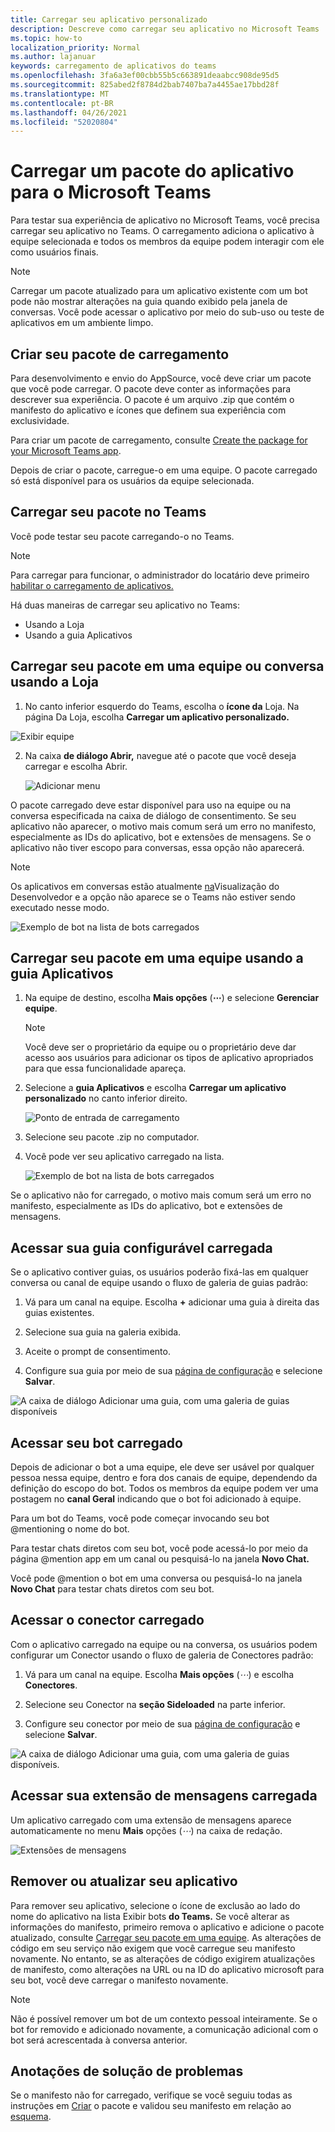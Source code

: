 ```yaml
---
title: Carregar seu aplicativo personalizado
description: Descreve como carregar seu aplicativo no Microsoft Teams
ms.topic: how-to
localization_priority: Normal
ms.author: lajanuar
keywords: carregamento de aplicativos do teams
ms.openlocfilehash: 3fa6a3ef00cbb55b5c663891deaabcc908de95d5
ms.sourcegitcommit: 825abed2f8784d2bab7407ba7a4455ae17bbd28f
ms.translationtype: MT
ms.contentlocale: pt-BR
ms.lasthandoff: 04/26/2021
ms.locfileid: "52020804"
---
```

# <a name="upload-an-app-package-to-microsoft-teams"></a>Carregar um pacote do aplicativo para o Microsoft Teams

Para testar sua experiência de aplicativo no Microsoft Teams, você precisa carregar seu aplicativo no Teams. O carregamento adiciona o aplicativo à equipe selecionada e todos os membros da equipe podem interagir com ele como usuários finais.

> [!NOTE]
> Carregar um pacote atualizado para um aplicativo existente com um bot pode não mostrar alterações na guia quando exibido pela janela de conversas. Você pode acessar o aplicativo por meio do sub-uso ou teste de aplicativos em um ambiente limpo.

## <a name="create-your-upload-package"></a>Criar seu pacote de carregamento

Para desenvolvimento e envio do AppSource, você deve criar um pacote que você pode carregar. O pacote deve conter as informações para descrever sua experiência. O pacote é um arquivo .zip que contém o manifesto do aplicativo e ícones que definem sua experiência com exclusividade.

Para criar um pacote de carregamento, consulte [Create the package for your Microsoft Teams app](../build-and-test/apps-package.md).

Depois de criar o pacote, carregue-o em uma equipe. O pacote carregado só está disponível para os usuários da equipe selecionada.

## <a name="load-your-package-into-teams"></a>Carregar seu pacote no Teams

Você pode testar seu pacote carregando-o no Teams.

> [!NOTE]
> Para carregar para funcionar, o administrador do locatário deve primeiro [habilitar o carregamento de aplicativos.](/microsoftteams/admin-settings)

Há duas maneiras de carregar seu aplicativo no Teams:

* Usando a Loja
* Usando a guia Aplicativos

## <a name="upload-your-package-into-a-team-or-conversation-using-the-store"></a>Carregar seu pacote em uma equipe ou conversa usando a Loja

1. No canto inferior esquerdo do Teams, escolha o **ícone da** Loja. Na página Da Loja, escolha **Carregar um aplicativo personalizado.**

  ![Exibir equipe](../../assets/images/store-upload-a-custom-app2.png)

2. Na caixa **de diálogo Abrir,** navegue até o pacote que você deseja carregar e escolha Abrir.

   ![Adicionar menu](../../assets/images/NewappAddmenudropdown.png)

O pacote carregado deve estar disponível para uso na equipe ou na conversa especificada na caixa de diálogo de consentimento. Se seu aplicativo não aparecer, o motivo mais comum será um erro no manifesto, especialmente as IDs do aplicativo, bot e extensões de mensagens. Se o aplicativo não tiver escopo para conversas, essa opção não aparecerá.

>[!NOTE]
> Os aplicativos em conversas estão atualmente [na](../../resources/dev-preview/developer-preview-intro.md)Visualização do Desenvolvedor e a opção não aparece se o Teams não estiver sendo executado nesse modo.

![Exemplo de bot na lista de bots carregados](../../assets/images/botinlist.jpg)

## <a name="upload-your-package-into-a-team-using-the-apps-tab"></a>Carregar seu pacote em uma equipe usando a guia Aplicativos

1. Na equipe de destino, escolha **Mais opções** (**&#8943;**) e selecione **Gerenciar equipe**.

   > [!NOTE]
   > Você deve ser o proprietário da equipe ou o proprietário deve dar acesso aos usuários para adicionar os tipos de aplicativo apropriados para que essa funcionalidade apareça.

2. Selecione a **guia Aplicativos** e escolha **Carregar um aplicativo personalizado** no canto inferior direito.

   ![Ponto de entrada de carregamento](../../assets/images/UploadACustomApp.png)

3. Selecione seu pacote .zip no computador.

4. Você pode ver seu aplicativo carregado na lista.

   ![Exemplo de bot na lista de bots carregados](../../assets/images/botinlist.jpg)

Se o aplicativo não for carregado, o motivo mais comum será um erro no manifesto, especialmente as IDs do aplicativo, bot e extensões de mensagens.

## <a name="access-your-uploaded-configurable-tab"></a>Acessar sua guia configurável carregada

Se o aplicativo contiver guias, os usuários poderão fixá-las em qualquer conversa ou canal de equipe usando o fluxo de galeria de guias padrão:

1. Vá para um canal na equipe. Escolha **+** adicionar uma guia à direita das guias existentes.

2. Selecione sua guia na galeria exibida.

3. Aceite o prompt de consentimento.

4. Configure sua guia por meio de sua [página de configuração](../../tabs/how-to/create-tab-pages/configuration-page.md) e selecione **Salvar**.

  ![A caixa de diálogo Adicionar uma guia, com uma galeria de guias disponíveis](../../assets/images/tab_gallery.png)

## <a name="access-your-uploaded-bot"></a>Acessar seu bot carregado

Depois de adicionar o bot a uma equipe, ele deve ser usável por qualquer pessoa nessa equipe, dentro e fora dos canais de equipe, dependendo da definição do escopo do bot. Todos os membros da equipe podem ver uma postagem no **canal Geral** indicando que o bot foi adicionado à equipe.

Para um bot do Teams, você pode começar invocando seu bot @mentioning o nome do bot.

Para testar chats diretos com seu bot, você pode acessá-lo por meio da página @mention app em um canal ou pesquisá-lo na janela **Novo Chat.**

Você pode @mention o bot em uma conversa ou pesquisá-lo na janela **Novo Chat** para testar chats diretos com seu bot.

## <a name="access-your-uploaded-connector"></a>Acessar o conector carregado

Com o aplicativo carregado na equipe ou na conversa, os usuários podem configurar um Conector usando o fluxo de galeria de Conectores padrão:

1. Vá para um canal na equipe. Escolha **Mais opções** (*&#8943;*) e escolha **Conectores**.

2. Selecione seu Conector na **seção Sideloaded** na parte inferior.

3. Configure seu conector por meio de sua [página de configuração](../../webhooks-and-connectors/how-to/connectors-creating.md) e selecione **Salvar**.

  ![A caixa de diálogo Adicionar uma guia, com uma galeria de guias disponíveis.](../../assets/images/connector_gallery.png)

## <a name="access-your-uploaded-messaging-extension"></a>Acessar sua extensão de mensagens carregada

Um aplicativo carregado com uma extensão de mensagens aparece automaticamente no menu **Mais** opções (*&#8943;*) na caixa de redação.

![Extensões de mensagens](../../assets/images/compose-extensions/cesampleapp.png)


## <a name="remove-or-update-your-app"></a>Remover ou atualizar seu aplicativo

Para remover seu aplicativo, selecione o ícone de exclusão ao lado do nome do aplicativo na lista Exibir bots **do Teams.** Se você alterar as informações do manifesto, primeiro remova o aplicativo e adicione o pacote atualizado, consulte [Carregar seu pacote em uma equipe](#load-your-package-into-teams). As alterações de código em seu serviço não exigem que você carregue seu manifesto novamente. No entanto, se as alterações de código exigirem atualizações de manifesto, como alterações na URL ou na ID do aplicativo microsoft para seu bot, você deve carregar o manifesto novamente.

> [!NOTE]
> Não é possível remover um bot de um contexto pessoal inteiramente. Se o bot for removido e adicionado novamente, a comunicação adicional com o bot será acrescentada à conversa anterior.

## <a name="troubleshooting-notes"></a>Anotações de solução de problemas

Se o manifesto não for carregado, verifique se você seguiu todas as instruções em [Criar](../../concepts/build-and-test/apps-package.md) o pacote e validou seu manifesto em relação ao [esquema](../../resources/schema/manifest-schema.md).
